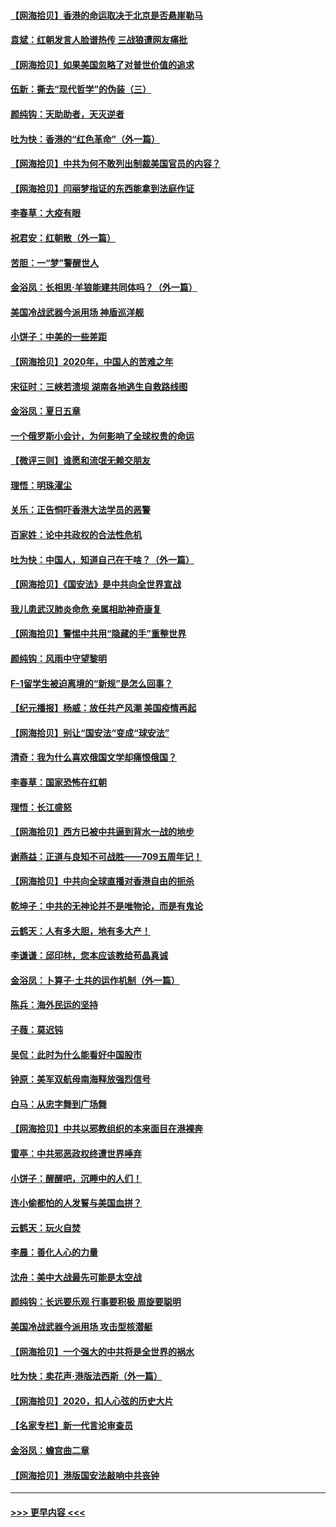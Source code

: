 #### [【网海拾贝】香港的命运取决于北京是否悬崖勒马](../pages/nsc993/n12264850.md?t=07181151) 
#### [袁斌：红朝发言人脸谱热传 三战狼遭网友痛批](../pages/nsc993/n12262196.md?t=07181151) 
#### [【网海拾贝】如果美国忽略了对普世价值的追求](../pages/nsc993/n12260094.md?t=07181151) 
#### [伍新：撕去“现代哲学”的伪装（三）](../pages/nsc993/n12257814.md?t=07181151) 
#### [颜纯钩：天助助者，天灭逆者](../pages/nsc993/n12257239.md?t=07181151) 
#### [吐为快：香港的“红色革命”（外一篇）](../pages/nsc993/n12257129.md?t=07181151) 
#### [【网海拾贝】中共为何不敢列出制裁美国官员的内容？](../pages/nsc993/n12256499.md?t=07181151) 
#### [【网海拾贝】闫丽梦指证的东西能拿到法庭作证](../pages/nsc993/n12254739.md?t=07181151) 
#### [李春草：大疫有眼](../pages/nsc993/n12253231.md?t=07181151) 
#### [祝君安：红朝散（外一篇）](../pages/nsc993/n12252340.md?t=07181151) 
#### [苦胆：一“梦”警醒世人](../pages/nsc993/n12251661.md?t=07181151) 
#### [金浴凤：长相思·羊狼能建共同体吗？（外一篇）](../pages/nsc993/n12251570.md?t=07181151) 
#### [美国冷战武器今派用场 神盾巡洋舰](../pages/nsc993/n12251051.md?t=07181151) 
#### [小饼子：中美的一些差距](../pages/nsc993/n12251198.md?t=07181151) 
#### [【网海拾贝】2020年，中国人的苦难之年](../pages/nsc993/n12251012.md?t=07181151) 
#### [宋征时：三峡若溃坝 湖南各地逃生自救路线图](../pages/nsc993/n12250151.md?t=07181151) 
#### [金浴凤：夏日五章](../pages/nsc993/n12249556.md?t=07181151) 
#### [一个俄罗斯小会计，为何影响了全球权贵的命运](../pages/nsc993/n12249523.md?t=07181151) 
#### [【微评三则】谁愿和流氓无赖交朋友](../pages/nsc993/n12248892.md?t=07181151) 
#### [理悟：明珠濯尘](../pages/nsc993/n12248839.md?t=07181151) 
#### [关乐：正告恫吓香港大法学员的恶警](../pages/nsc993/n12248750.md?t=07181151) 
#### [百家姓：论中共政权的合法性危机](../pages/nsc993/n12248625.md?t=07181151) 
#### [吐为快：中国人，知道自己在干啥？（外一篇）](../pages/nsc993/n12248615.md?t=07181151) 
#### [【网海拾贝】《国安法》是中共向全世界宣战](../pages/nsc993/n12248498.md?t=07181151) 
#### [我儿患武汉肺炎命危 亲属相助神奇康复](../pages/nsc993/n12247576.md?t=07181151) 
#### [【网海拾贝】警惕中共用“隐藏的手”重整世界](../pages/nsc993/n12246247.md?t=07181151) 
#### [颜纯钩：风雨中守望黎明](../pages/nsc993/n12246291.md?t=07181151) 
#### [F-1留学生被迫离境的“新规”是怎么回事？](../pages/nsc993/n12246361.md?t=07181151) 
#### [【纪元播报】杨威：放任共产风潮 美国疫情再起](../pages/nsc993/n12240124.md?t=07181151) 
#### [【网海拾贝】别让“国安法“变成“球安法”](../pages/nsc993/n12242935.md?t=07181151) 
#### [清奇：我为什么喜欢俄国文学却痛恨俄国？](../pages/nsc993/n12240970.md?t=07181151) 
#### [李春草：国家恐怖在红朝](../pages/nsc993/n12240943.md?t=07181151) 
#### [理悟：长江盛怒](../pages/nsc993/n12240627.md?t=07181151) 
#### [【网海拾贝】西方已被中共逼到背水一战的地步](../pages/nsc993/n12240176.md?t=07181151) 
#### [谢燕益：正道与良知不可战胜——709五周年记！](../pages/nsc993/n12239775.md?t=07181151) 
#### [【网海拾贝】中共向全球直播对香港自由的扼杀](../pages/nsc993/n12239675.md?t=07181151) 
#### [乾坤子：中共的无神论并不是唯物论，而是有鬼论](../pages/nsc993/n12235337.md?t=07181151) 
#### [云鹤天：人有多大胆，地有多大产！](../pages/nsc993/n12235180.md?t=07181151) 
#### [李谦谦：邱印林，您本应该教给苟晶真诚](../pages/nsc993/n12235016.md?t=07181151) 
#### [金浴凤：卜算子·土共的运作机制（外一篇）](../pages/nsc993/n12234986.md?t=07181151) 
#### [陈兵：海外民运的坚持](../pages/nsc993/n12234976.md?t=07181151) 
#### [子薇：莫迟钝](../pages/nsc993/n12234945.md?t=07181151) 
#### [吴侃：此时为什么能看好中国股市](../pages/nsc993/n12234791.md?t=07181151) 
#### [钟原：美军双航母南海释放强烈信号](../pages/nsc993/n12234757.md?t=07181151) 
#### [白马：从忠字舞到广场舞](../pages/nsc993/n12233793.md?t=07181151) 
#### [【网海拾贝】中共以邪教组织的本来面目在港裸奔](../pages/nsc993/n12233705.md?t=07181151) 
#### [雷亭：中共邪恶政权终遭世界唾弃](../pages/nsc993/n12233527.md?t=07181151) 
#### [小饼子：醒醒吧，沉睡中的人们！](../pages/nsc993/n12233462.md?t=07181151) 
#### [连小偷都怕的人发誓与美国血拼？](../pages/nsc993/n12233384.md?t=07181151) 
#### [云鹤天：玩火自焚](../pages/nsc993/n12233200.md?t=07181151) 
#### [李晨：善化人心的力量](../pages/nsc993/n12232209.md?t=07181151) 
#### [沈舟：美中大战最先可能是太空战](../pages/nsc993/n12232144.md?t=07181151) 
#### [颜纯钩：长远要乐观 行事要积极 周旋要聪明](../pages/nsc993/n12231992.md?t=07181151) 
#### [美国冷战武器今派用场 攻击型核潜艇](../pages/nsc993/n12231191.md?t=07181151) 
#### [【网海拾贝】一个强大的中共将是全世界的祸水](../pages/nsc993/n12231562.md?t=07181151) 
#### [吐为快：卖花声‧港版法西斯（外一篇）](../pages/nsc993/n12229898.md?t=07181151) 
#### [【网海拾贝】2020，扣人心弦的历史大片](../pages/nsc993/n12229171.md?t=07181151) 
#### [【名家专栏】新一代言论审查员](../pages/nsc993/n12227794.md?t=07181151) 
#### [金浴凤：蟾宫曲二章](../pages/nsc993/n12228984.md?t=07181151) 
#### [【网海拾贝】港版国安法敲响中共丧钟](../pages/nsc993/n12226956.md?t=07181151) 

----
#### [ >>> 更早内容 <<< ](../indexes/nsc993-earlier.md)
